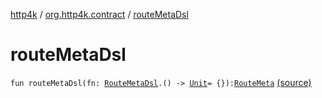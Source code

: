 [http4k](../index.md) / [org.http4k.contract](index.md) / [routeMetaDsl](./route-meta-dsl.md)

# routeMetaDsl

`fun routeMetaDsl(fn: `[`RouteMetaDsl`](-route-meta-dsl/index.md)`.() -> `[`Unit`](https://kotlinlang.org/api/latest/jvm/stdlib/kotlin/-unit/index.html)` = {}): `[`RouteMeta`](-route-meta/index.md) [(source)](https://github.com/http4k/http4k/blob/master/http4k-contract/src/main/kotlin/org/http4k/contract/routeMeta.kt#L62)